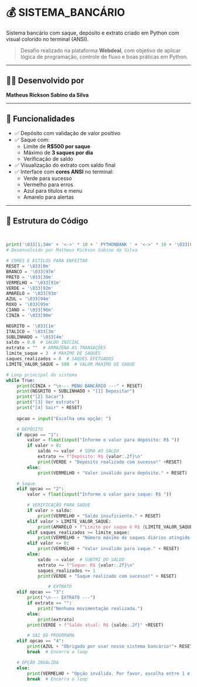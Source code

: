 # 💰 SISTEMA_BANCÁRIO

Sistema bancário com saque, depósito e extrato criado em Python com visual colorido no terminal (ANSI).

> Desafio realizado na plataforma **Webdeal**, com objetivo de aplicar lógica de programação, controle de fluxo e boas práticas em Python.

---

## 👨‍💻 Desenvolvido por

**Matheus Rickson Sabino da Silva**

---

## 📌 Funcionalidades

- ✅ Depósito com validação de valor positivo
- ✅ Saque com:
  - Limite de **R$500 por saque**
  - Máximo de **3 saques por dia**
  - Verificação de saldo
- ✅ Visualização do extrato com saldo final
- ✅ Interface com **cores ANSI** no terminal:
  - Verde para sucesso
  - Vermelho para erros
  - Azul para títulos e menu
  - Amarelo para alertas

---

## 🧩 Estrutura do Código
```python


print('\033[1;34m' + '<->' * 10 + ' PYTHONBANK ' + '<->' * 10 + '\033[0m')
# Desenvolvido por Matheus Rickson Sabino da Silva

# CORES E ESTILOS PARA ENFEITAR
RESET = '\033[0m'
BRANCO = '\033[97m'
PRETO = '\033[30m'
VERMELHO = '\033[91m'
VERDE = '\033[92m'
AMARELO = '\033[93m'
AZUL = '\033[94m'
ROXO = '\033[95m'
CIANO = '\033[96m'
CINZA = '\033[90m'

NEGRITO = '\033[1m'
ITALICO = '\033[3m'
SUBLINHADO = '\033[4m'
saldo = 0.0  # SALDO INICIAL
extrato = ""  # ARMAZENA AS TRANSAÇÕES
limite_saque = 3  # MAXIMO DE SAQUES
saques_realizados = 0  # SAQUES EFETUADOS
LIMITE_VALOR_SAQUE = 500  # VALOR MAXIMO DE SAQUE

# Loop principal do sistema
while True:
    print(CINZA + "\n--- MENU BANCÁRIO ---" + RESET)
    print(NEGRITO + SUBLINHADO + "[1] Depositar")
    print("[2] Sacar")
    print("[3] Ver extrato")
    print("[4] Sair" + RESET)
    
    opcao = input("Escolha uma opção: ")

    # DEPÓSITO
    if opcao == "1":
        valor = float(input("Informe o valor para depósito: R$ "))
        if valor > 0:
            saldo += valor  # SOMA AO SALDO
            extrato += f"Depósito: R$ {valor:.2f}\n"
            print(VERDE + "Depósito realizado com sucesso!" +RESET)
        else:
            print(VERMELHO + "Valor inválido para depósito." + RESET)

    # Saque
    elif opcao == "2":
        valor = float(input("Informe o valor para saque: R$ "))

        # VERIFICAÇÃO PARA SAQUE
        if valor > saldo:
            print(VERMELHO + "Saldo insuficiente." + RESET)
        elif valor > LIMITE_VALOR_SAQUE:
            print(AMARELO + f"Limite por saque é R$ {LIMITE_VALOR_SAQUE}." + RESET)
        elif saques_realizados >= limite_saque:
            print(VERMELHO + "Número máximo de saques diários atingido." + RESET)
        elif valor <= 0:
            print(VERMELHO + "Valor inválido para saque." + RESET)
        else:
            saldo -= valor  # SUBTRI DO SALDO
            extrato += f"Saque: R$ {valor:.2f}\n"
            saques_realizados += 1
            print(VERDE + "Saque realizado com sucesso!" + RESET)

                # EXTRATO
    elif opcao == "3":
        print("\n--- EXTRATO ---")
        if extrato == "":
            print("Nenhuma movimentação realizada.")
        else:
            print(extrato)
        print(VERDE + f"Saldo atual: R$ {saldo:.2f}" +RESET)

        # SAI DO PROGRRAMA
    elif opcao == "4":
        print(AZUL + "Obrigado por usar nosso sistema bancário!"+ RESET)
        break  # Encerra o loop

    # OPÇÃO INVÁLIDA
    else:
        print(VERMELHO + "Opção inválida. Por favor, escolha entre 1 e 4." +RESET)
        break  # Encerra o loop

    
